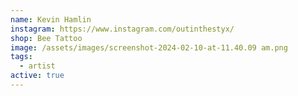 ```yaml
---
name: Kevin Hamlin
instagram: https://www.instagram.com/outinthestyx/
shop: Bee Tattoo
image: /assets/images/screenshot-2024-02-10-at-11.40.09 am.png
tags:
  - artist
active: true
---
```

